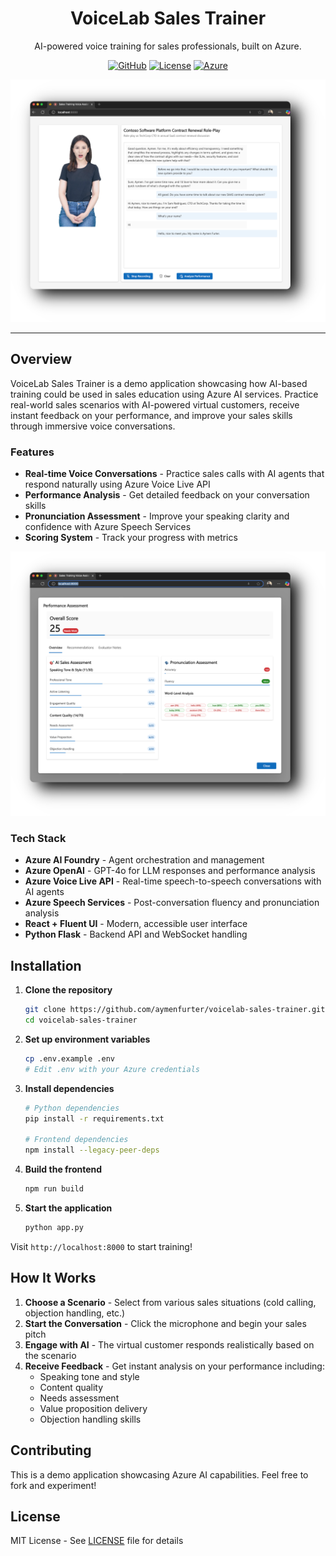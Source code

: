 <p align="center">
  <h1 align="center">VoiceLab Sales Trainer</h1>
</p>
<p align="center">AI-powered voice training for sales professionals, built on Azure.</p>
<p align="center">
  <a href="https://github.com/aymenfurter/voicelab-sales-trainer"><img alt="GitHub" src="https://img.shields.io/github/stars/aymenfurter/voicelab-sales-trainer?style=flat-square" /></a>
  <a href="https://github.com/aymenfurter/voicelab-sales-trainer/blob/main/LICENSE"><img alt="License" src="https://img.shields.io/github/license/aymenfurter/voicelab-sales-trainer?style=flat-square" /></a>
  <a href="https://azure.microsoft.com"><img alt="Azure" src="https://img.shields.io/badge/Azure-AI%20Foundry-0078D4?style=flat-square" /></a>
</p>

![VoiceLab Sales Trainer in Action](assets/preview.png)

---

## Overview

VoiceLab Sales Trainer is a demo application showcasing how AI-based training could be used in sales education using Azure AI services. Practice real-world sales scenarios with AI-powered virtual customers, receive instant feedback on your performance, and improve your sales skills through immersive voice conversations.

### Features

- **Real-time Voice Conversations** - Practice sales calls with AI agents that respond naturally using Azure Voice Live API
- **Performance Analysis** - Get detailed feedback on your conversation skills
- **Pronunciation Assessment** - Improve your speaking clarity and confidence with Azure Speech Services
- **Scoring System** - Track your progress with metrics

![Performance Analysis Dashboard](assets/analysis.png)

### Tech Stack

- **Azure AI Foundry** - Agent orchestration and management
- **Azure OpenAI** - GPT-4o for LLM responses and performance analysis 
- **Azure Voice Live API** - Real-time speech-to-speech conversations with AI agents
- **Azure Speech Services** - Post-conversation fluency and pronunciation analysis
- **React + Fluent UI** - Modern, accessible user interface
- **Python Flask** - Backend API and WebSocket handling

## Installation

1. **Clone the repository**
   ```bash
   git clone https://github.com/aymenfurter/voicelab-sales-trainer.git
   cd voicelab-sales-trainer
   ```

2. **Set up environment variables**
   ```bash
   cp .env.example .env
   # Edit .env with your Azure credentials
   ```

3. **Install dependencies**
   ```bash
   # Python dependencies
   pip install -r requirements.txt
   
   # Frontend dependencies
   npm install --legacy-peer-deps
   ```

4. **Build the frontend**
   ```bash
   npm run build
   ```

5. **Start the application**
   ```bash
   python app.py
   ```

Visit `http://localhost:8000` to start training!

## How It Works

1. **Choose a Scenario** - Select from various sales situations (cold calling, objection handling, etc.)
2. **Start the Conversation** - Click the microphone and begin your sales pitch
3. **Engage with AI** - The virtual customer responds realistically based on the scenario
4. **Receive Feedback** - Get instant analysis on your performance including:
   - Speaking tone and style
   - Content quality
   - Needs assessment
   - Value proposition delivery
   - Objection handling skills
  
## Contributing

This is a demo application showcasing Azure AI capabilities. Feel free to fork and experiment!

## License

MIT License - See [LICENSE](LICENSE) file for details

